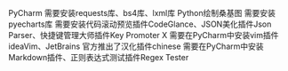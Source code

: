 PyCharm
需要安装requests库、bs4库、lxml库
Python绘制桑基图 需要安装pyecharts库
需要安装代码滚动预览插件CodeGlance、JSON美化插件Json Parser、快捷键管理大师插件Key Promoter X
需要在PyCharm中安装vim插件ideaVim、JetBrains 官方推出了汉化插件chinese
需要在PyCharm中安装Markdown插件、正则表达式测试插件Regex Tester

